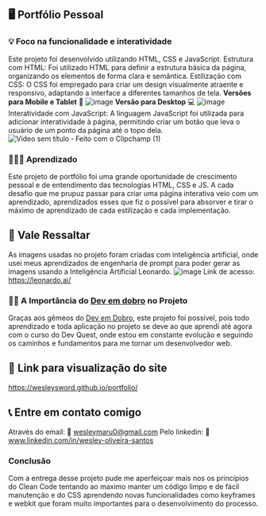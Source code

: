 ## 🖥️ Portfólio Pessoal
### 💡 Foco na funcionalidade e interatividade
Este projeto foi desenvolvido utilizando HTML, CSS e JavaScript.
Estrutura com HTML: Foi utilizado HTML para definir a estrutura básica da página, organizando os elementos de forma clara e semântica.
Estilização com CSS: O CSS foi empregado para criar um design visualmente atraente e responsivo, adaptando a interface a diferentes tamanhos de tela.
**Versões para Mobile e Tablet** 📱
![image](https://github.com/user-attachments/assets/7fdc1b41-c79c-4486-b1c6-52aa4c90cfeb)
**Versão para Desktop** 💻
![image](https://github.com/user-attachments/assets/60077199-502d-43cb-bd5d-cc3136201526)
Interatividade com JavaScript: A linguagem JavaScript foi utilizada para adicionar interatividade à página, permitindo criar um botão que leva o usuário de um ponto da página até o topo dela.
![Vídeo sem título ‐ Feito com o Clipchamp (1)](https://github.com/user-attachments/assets/63029652-5fff-47d8-81d8-56ca07cd99bc)
### 🧘🏻‍♂️ Aprendizado
Este projeto de portfólio foi uma grande oportunidade de crescimento pessoal e de entendimento das tecnologias HTML, CSS e JS. A cada desafio que me prupuz passar para criar uma página interativa veio com um aprendizado, aprendizados esses que fiz o possível para absorver e tirar o máximo de aprendizado de cada estilização e cada implementação.
## 📝 Vale Ressaltar
As imagens usadas no projeto foram criadas com inteligência artificial, onde usei meus aprendizados de engenharia de prompt para poder gerar as imagens usando a Inteligência Artificial Leonardo.
![image](https://github.com/user-attachments/assets/c2130daa-ec28-4d0c-8a99-a838527458e9) Link de acesso: https://leonardo.ai/
### 🧙‍♂️ A Importância do [Dev em dobro](https://www.youtube.com/@DevemDobro) no Projeto
Graças aos gêmeos do [Dev em Dobro](https://www.youtube.com/@DevemDobro), este projeto foi possível, pois todo aprendizado e toda aplicação no projeto se deve ao que aprendi até agora com o curso do Dev Quest, onde estou em constante evolução e seguindo os caminhos e fundamentos para me tornar um desenvolvedor web.
## 🔗 Link para visualização do site
https://wesleysword.github.io/portfolio/
## 📞 Entre em contato comigo
Através do email: 📧 wesleymaru0@gmail.com
Pelo linkedin: 🔗 www.linkedin.com/in/wesley-oliveira-santos
### Conclusão
Com a entrega desse projeto pude me aperfeiçoar mais nos os princípios do Clean Code tentando ao maximo manter um código limpo e de fácil manutenção e do CSS aprendendo novas funcionalidades como keyframes e webkit que foram muito importantes para o desenvolvimento do processo.
